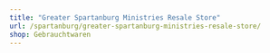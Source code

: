 ```yaml
---
title: "Greater Spartanburg Ministries Resale Store"
url: /spartanburg/greater-spartanburg-ministries-resale-store/
shop: Gebrauchtwaren
---
```

